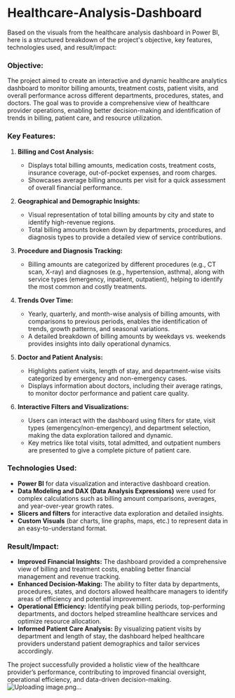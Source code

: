 # Healthcare-Analysis-Dashboard

Based on the visuals from the healthcare analysis dashboard in Power BI, here is a structured breakdown of the project's objective, key features, technologies used, and result/impact:

### **Objective:**
The project aimed to create an interactive and dynamic healthcare analytics dashboard to monitor billing amounts, treatment costs, patient visits, and overall performance across different departments, procedures, states, and doctors. The goal was to provide a comprehensive view of healthcare provider operations, enabling better decision-making and identification of trends in billing, patient care, and resource utilization.

### **Key Features:**

1. **Billing and Cost Analysis:**
   - Displays total billing amounts, medication costs, treatment costs, insurance coverage, out-of-pocket expenses, and room charges.
   - Showcases average billing amounts per visit for a quick assessment of overall financial performance.

2. **Geographical and Demographic Insights:**
   - Visual representation of total billing amounts by city and state to identify high-revenue regions.
   - Total billing amounts broken down by departments, procedures, and diagnosis types to provide a detailed view of service contributions.

3. **Procedure and Diagnosis Tracking:**
   - Billing amounts are categorized by different procedures (e.g., CT scan, X-ray) and diagnoses (e.g., hypertension, asthma), along with service types (emergency, inpatient, outpatient), helping to identify the most common and costly treatments.

4. **Trends Over Time:**
   - Yearly, quarterly, and month-wise analysis of billing amounts, with comparisons to previous periods, enables the identification of trends, growth patterns, and seasonal variations.
   - A detailed breakdown of billing amounts by weekdays vs. weekends provides insights into daily operational dynamics.

5. **Doctor and Patient Analysis:**
   - Highlights patient visits, length of stay, and department-wise visits categorized by emergency and non-emergency cases.
   - Displays information about doctors, including their average ratings, to monitor doctor performance and patient care quality.

6. **Interactive Filters and Visualizations:**
   - Users can interact with the dashboard using filters for state, visit types (emergency/non-emergency), and department selection, making the data exploration tailored and dynamic.
   - Key metrics like total visits, total admitted, and outpatient numbers are presented to give a complete picture of patient care.

### **Technologies Used:**
- **Power BI** for data visualization and interactive dashboard creation.
- **Data Modeling and DAX (Data Analysis Expressions)** were used for complex calculations such as billing amount comparisons, averages, and year-over-year growth rates.
- **Slicers and filters** for interactive data exploration and detailed insights.
- **Custom Visuals** (bar charts, line graphs, maps, etc.) to represent data in an easy-to-understand format.

### **Result/Impact:**
- **Improved Financial Insights:** The dashboard provided a comprehensive view of billing and treatment costs, enabling better financial management and revenue tracking.
- **Enhanced Decision-Making:** The ability to filter data by departments, procedures, states, and doctors allowed healthcare managers to identify areas of efficiency and potential improvement.
- **Operational Efficiency:** Identifying peak billing periods, top-performing departments, and doctors helped streamline healthcare services and optimize resource allocation.
- **Informed Patient Care Analysis:** By visualizing patient visits by department and length of stay, the dashboard helped healthcare providers understand patient demographics and tailor services accordingly.

The project successfully provided a holistic view of the healthcare provider’s performance, contributing to improved financial oversight, operational efficiency, and data-driven decision-making.
![Uploading image.png…]()
